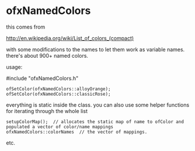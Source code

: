 ofxNamedColors
==============

this comes from

http://en.wikipedia.org/wiki/List_of_colors_(compact)

with some modifications to the names to let them work as variable names.  there's about 900+ named colors.

usage: 

  #include "ofxNamedColors.h"

	ofSetColor(ofxNamedColors::alloyOrange);
	ofSetColor(ofxNamedColors::classicRose);

everything is static inside the class.  you can also use some helper functions for iterating through the whole list 

	setupColorMap();  // allocates the static map of name to ofColor and populated a vector of color/name mappings
	ofxNamedColors::colorNames  // the vector of mappings. 

etc.
